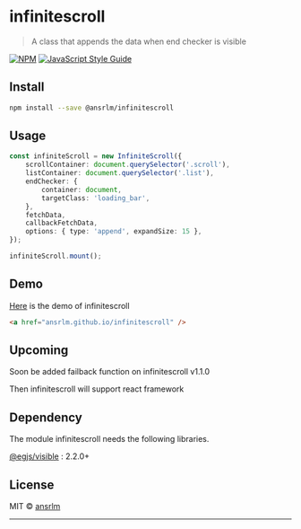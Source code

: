# infinitescroll

> A class that appends the data when end checker is visible

[![NPM](https://img.shields.io/npm/v/@ansrlm/infinitescroll.svg)](https://www.npmjs.com/package/@ansrlm/infinitescroll) [![JavaScript Style Guide](https://img.shields.io/badge/code_style-standard-brightgreen.svg)](https://standardjs.com)

## Install

```bash
npm install --save @ansrlm/infinitescroll
```

## Usage

```ts
const infiniteScroll = new InfiniteScroll({
	scrollContainer: document.querySelector('.scroll'),
	listContainer: document.querySelector('.list'),
	endChecker: {
		container: document,
		targetClass: 'loading_bar',
	},
	fetchData,
	callbackFetchData,
	options: { type: 'append', expandSize: 15 },
});

infiniteScroll.mount();
```

## Demo

[Here](ansrlm.github.io/infinitescroll) is the demo of infinitescroll

```html
<a href="ansrlm.github.io/infinitescroll" />
```

## Upcoming

Soon be added failback function on infinitescroll v1.1.0

Then infinitescroll will support react framework

## Dependency

The module infinitescroll needs the following libraries.

[@egjs/visible](https://www.npmjs.com/package/@egjs/visible) : 2.2.0+

## License

MIT © [ansrlm](https://github.com/ansrlm)

---
